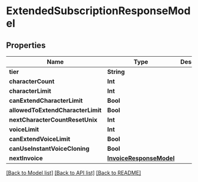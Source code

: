 # ExtendedSubscriptionResponseModel

## Properties
Name | Type | Description | Notes
------------ | ------------- | ------------- | -------------
**tier** | **String** |  | 
**characterCount** | **Int** |  | 
**characterLimit** | **Int** |  | 
**canExtendCharacterLimit** | **Bool** |  | 
**allowedToExtendCharacterLimit** | **Bool** |  | 
**nextCharacterCountResetUnix** | **Int** |  | 
**voiceLimit** | **Int** |  | 
**canExtendVoiceLimit** | **Bool** |  | 
**canUseInstantVoiceCloning** | **Bool** |  | 
**nextInvoice** | [**InvoiceResponseModel**](InvoiceResponseModel.md) |  | 

[[Back to Model list]](../README.md#documentation-for-models) [[Back to API list]](../README.md#documentation-for-api-endpoints) [[Back to README]](../README.md)


